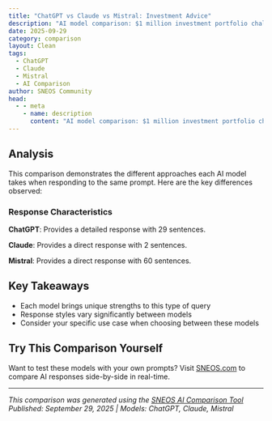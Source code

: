 ```yaml
---
title: "ChatGPT vs Claude vs Mistral: Investment Advice"
description: "AI model comparison: $1 million investment portfolio challenge - let AIs compete for best returns..."
date: 2025-09-29
category: comparison
layout: Clean
tags:
  - ChatGPT
  - Claude
  - Mistral
  - AI Comparison
author: SNEOS Community
head:
  - - meta
    - name: description
      content: "AI model comparison: $1 million investment portfolio challenge - let AIs compete for best returns..."
---
```


<ChatComparison
  title="ChatGPT vs Claude vs Mistral: Investment Advice"
  prompt="$1 million investment portfolio challenge - let AIs compete for best returns"
  :responses='{
    "ChatGPT": "That sounds like a fun and exciting challenge! Here\u2019s a structured plan on how you could set up a $1 million investment portfolio challenge where different AIs compete to generate the best returns:\n\n---\n\n### 1. Define the Objective\n- Goal: To maximize the total return on $1 million over a fixed time period (e.g., 1 year).\n- Constraints: Risk tolerance, liquidity requirements, asset class restrictions, trading frequency, etc.\n\n### 2. Select AI Participants\n- You can consider different AI investment models/algorithms such as:\n  - Reinforcement learning agents\n  - Quantitative trading algorithms\n  - Sentiment analysis models\n  - Traditional machine learning forecasting models\n- Or use commercially available AI platforms like:\n  - OpenAI\u2019s GPT-powered advisory\n  - Bloomberg\u2019s Alpaca\n  - Other public AI investment APIs or custom-built models\n\n### 3. Define the Investment Universe\n- Determine which assets are allowed, e.g.:\n  - Stocks (S\u0026P 500, NASDAQ, Russell 2000)\n  - ETFs\n  - Bonds\n  - Crypto assets\n  - Commodities\n- Possibly exclude very illiquid or highly speculative assets for realism and fairness.\n\n### 4. Develop Rules and Constraints\n- Timeframe (e.g., 1 year, 6 months)\n- Initial amount: $1,000,000\n- Trading limits:\n  - Max % allocation per asset\n  - Max leverage (if any)\n  - Trading fee model (realistic commissions)\n- Data used:\n  - Historical data cutoff date (to prevent look-ahead bias)\n  - Real-time data availability rules\n\n### 5. Backtesting or Paper Trading\n- Run backtests on historical data if running a retrospective challenge.\n- Alternatively, run a simulated live challenge using paper trading accounts or simulation environments.\n\n### 6. Performance Metrics\n- Total return (% and $)\n- Volatility and risk-adjusted returns (Sharpe ratio, Sortino ratio)\n- Drawdowns\n- Win/loss ratio\n- Number of trades (to assess trading style efficiency)\n\n### 7. Reporting \u0026 Visualization\n- Generate periodic reports showing portfolio value, returns, asset allocation.\n- Visualize comparisons between AI portfolios.\n- Highlight key decisions or trade rationales if possible.\n\n### 8. Winner Announcement \u0026 Analysis\n- At the end of the challenge, announce which AI produced the best returns.\n- Analyze what strategies or asset allocations worked best.\n- Discuss lessons learned, strengths, and weaknesses.\n\n---\n\n### Optional: Tools \u0026 Resources\n- **Data**: Yahoo Finance, Alpha Vantage, Quandl, Polygon.io\n- **Backtesting Frameworks**: QuantConnect, Zipline, Backtrader\n- **Programming Languages**: Python (Pandas, NumPy, Scikit-learn, TensorFlow, PyTorch)\n- **Broker APIs for Paper Trading**: Alpaca, Interactive Brokers Paper Trading, TD Ameritrade API\n\n---\n\n### Summary Example Scenario\n\n| Step             | Description                                           |\n|------------------|-----------------------------------------------------|\n| Initial Capital  | $1,000,000                                          |\n| Time Horizon     | 1 Year                                              |\n| AI Models        | RL agent, ML forecasting, sentiment analysis AI     |\n| Assets Allowed   | S\u0026P 500 stocks \u002B ETFs \u002B BTC \u0026 ETH                    |\n| Constraints      | Max 20% per asset, no leverage, $0.01/share fee     |\n| Metrics         | Total Return, Sharpe Ratio, Max Drawdown             |\n\n---\n\nWould you like help developing any specific part of this challenge, like creating AI models, setting up the backtesting environment, or designing the evaluation criteria?",
    "Claude": "Invalid API source. Please specify \u0027openai\u0027, \u0027anthropic\u0027, \u0027gemini\u0027, \u0027gemini-grounding\u0027, \u0027deepseek\u0027, \u0027grok\u0027, \u0027grok-live\u0027, or \u0027mistral\u0027.",
    "Mistral": "Creating a $1 million investment portfolio challenge where AIs compete for the best returns is an exciting and innovative idea. Here\u2019s a structured approach to setting up such a competition:\n\n### 1. Define the Objectives and Rules\n- **Objective:** Maximize returns on a $1 million investment portfolio over a specified period (e.g., 1 year).\n- **Rules:**\n  - Initial investment: $1 million.\n  - Asset classes allowed: Stocks, bonds, ETFs, mutual funds, commodities, etc.\n  - Trading frequency: Daily, weekly, monthly, etc.\n  - Risk management: Maximum drawdown, diversification requirements, etc.\n  - Reporting: Monthly performance reports, quarterly reviews, etc.\n  - Ethical considerations: No insider trading, no market manipulation, etc.\n\n### 2. Select Participating AIs\n- **Criteria for Selection:**\n  - Historical performance.\n  - Algorithm complexity and innovation.\n  - Risk management strategies.\n  - Diversification of investment strategies.\n\n### 3. Set Up the Competition Environment\n- **Platform:** Use a robust trading platform that supports algorithmic trading and can handle multiple AIs simultaneously.\n- **Data Feeds:** Ensure real-time market data feeds for accurate decision-making.\n- **Simulation vs. Real Trading:** Decide whether the competition will be a simulation or involve real trading.\n\n### 4. Monitoring and Evaluation\n- **Performance Metrics:**\n  - Total return.\n  - Risk-adjusted return (e.g., Sharpe ratio, Sortino ratio).\n  - Maximum drawdown.\n  - Volatility.\n  - Diversification.\n- **Reporting:** Regular updates on portfolio performance, including visualizations and detailed reports.\n\n### 5. Risk Management\n- **Stop-Loss Mechanisms:** Implement stop-loss orders to prevent excessive losses.\n- **Diversification Requirements:** Ensure portfolios are diversified across different asset classes and sectors.\n- **Regulatory Compliance:** Ensure all trades comply with relevant financial regulations.\n\n### 6. Ethical Considerations\n- **Transparency:** Ensure all algorithms and trading strategies are transparent and can be audited.\n- **Fairness:** Ensure a level playing field for all participating AIs.\n\n### 7. Post-Competition Analysis\n- **Winner Selection:** Determine the winner based on predefined performance metrics.\n- **Learning and Improvement:** Analyze the strategies used by the top-performing AIs to identify best practices and areas for improvement.\n- **Publication:** Publish the results and insights gained from the competition to contribute to the field of AI-driven investment.\n\n### Example Scenario\n1. **Participants:**\n   - AI Alpha: Focuses on momentum trading in tech stocks.\n   - AI Beta: Uses machine learning to predict market trends.\n   - AI Gamma: Employs a value investing strategy with a focus on undervalued stocks.\n   - AI Delta: Specializes in commodity trading using neural networks.\n\n2. **Competition Duration:** 1 year.\n3. **Performance Metrics:**\n   - Total return.\n   - Sharpe ratio.\n   - Maximum drawdown.\n   - Volatility.\n\n4. **Regular Updates:** Monthly performance reports and quarterly reviews.\n5. **Winner Announcement:** At the end of the year, the AI with the highest risk-adjusted return is declared the winner.\n\n### Conclusion\nSetting up a $1 million investment portfolio challenge where AIs compete for the best returns requires careful planning and execution. By defining clear objectives, selecting capable participants, setting up a robust competition environment, and ensuring ethical considerations, you can create a meaningful and impactful competition. The insights gained can contribute significantly to the field of AI-driven investment and financial technology."
  }'
  published-date="16:28"
/>

## Analysis

This comparison demonstrates the different approaches each AI model takes when responding to the same prompt. Here are the key differences observed:

### Response Characteristics

**ChatGPT**: Provides a detailed response with 29 sentences. 

**Claude**: Provides a direct response with 2 sentences. 

**Mistral**: Provides a direct response with 60 sentences. 

## Key Takeaways

- Each model brings unique strengths to this type of query
- Response styles vary significantly between models
- Consider your specific use case when choosing between these models

## Try This Comparison Yourself

Want to test these models with your own prompts? Visit [SNEOS.com](https://sneos.com) to compare AI responses side-by-side in real-time.

---

*This comparison was generated using the [SNEOS AI Comparison Tool](https://sneos.com)*
*Published: September 29, 2025 | Models: ChatGPT, Claude, Mistral*
